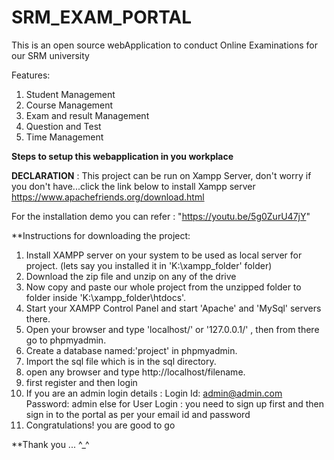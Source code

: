 # SRM_EXAM_PORTAL
This is an open source webApplication to conduct Online Examinations for our SRM university

Features:
1. Student Management
2. Course Management
3. Exam and result Management
4. Question and Test
5. Time Management

**Steps to setup this webapplication in you workplace**

**DECLARATION** :
 This project can be run on Xampp Server, don't worry if you don't have...click the link below to install Xampp server
 https://www.apachefriends.org/download.html

For the installation demo you can refer : "https://youtu.be/5g0ZurU47jY"

**Instructions for downloading the project:

1. Install XAMPP server on your system to be used as local server for project. (lets say you installed it in 'K:\xampp_folder' folder)
2. Download the zip file and unzip on any of the drive
3. Now copy and paste our whole project from the unzipped folder to folder inside 'K:\xampp_folder\htdocs'.
4. Start your XAMPP Control Panel and start 'Apache' and 'MySql' servers there.
5. Open your browser and type 'localhost/' or '127.0.0.1/' , then from there go to phpmyadmin.
6. Create a database named:'project' in phpmyadmin.
7. Import the sql file which is in the sql directory.
8. open any browser and type http://localhost/filename.
9. first register and then login
10. If you are an admin login details : Login Id: admin@admin.com Password: admin
 else for User Login : you need to sign up first and then sign in to the portal as per your email id and password
11. Congratulations! you are good to go

**Thank you ... ^_^ 


